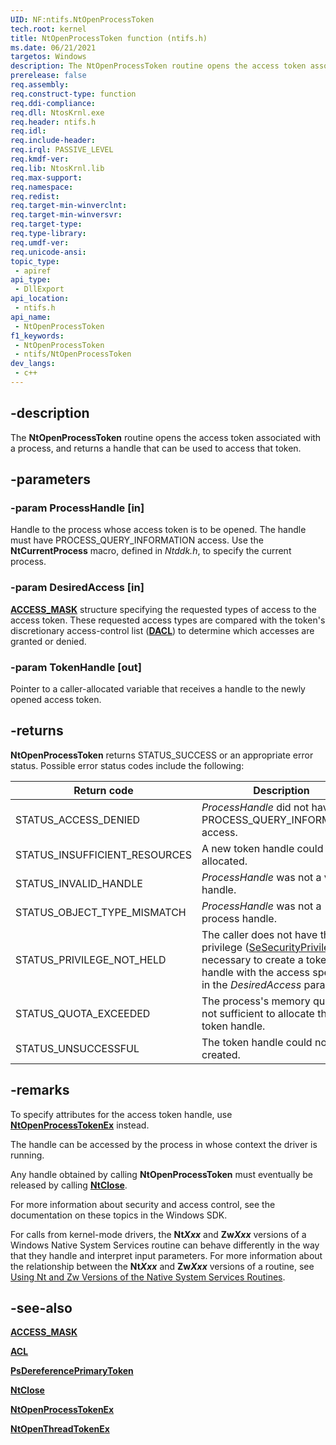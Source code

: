 ```yaml
---
UID: NF:ntifs.NtOpenProcessToken
tech.root: kernel
title: NtOpenProcessToken function (ntifs.h)
ms.date: 06/21/2021
targetos: Windows
description: The NtOpenProcessToken routine opens the access token associated with a process, and returns a handle that can be used to access that token.
prerelease: false
req.assembly: 
req.construct-type: function
req.ddi-compliance: 
req.dll: NtosKrnl.exe
req.header: ntifs.h
req.idl: 
req.include-header: 
req.irql: PASSIVE_LEVEL
req.kmdf-ver: 
req.lib: NtosKrnl.lib
req.max-support: 
req.namespace: 
req.redist: 
req.target-min-winverclnt: 
req.target-min-winversvr: 
req.target-type: 
req.type-library: 
req.umdf-ver: 
req.unicode-ansi: 
topic_type:
 - apiref
api_type:
 - DllExport
api_location:
 - ntifs.h
api_name:
 - NtOpenProcessToken
f1_keywords:
 - NtOpenProcessToken
 - ntifs/NtOpenProcessToken
dev_langs:
 - c++
---
```


## -description

The **NtOpenProcessToken** routine opens the access token associated with a process, and returns a handle that can be used to access that token.

## -parameters

### -param ProcessHandle [in]

Handle to the process whose access token is to be opened. The handle must have PROCESS_QUERY_INFORMATION access. Use the **NtCurrentProcess** macro, defined in *Ntddk.h*, to specify the current process.

### -param DesiredAccess [in]

[**ACCESS_MASK**](/windows-hardware/drivers/kernel/access-mask) structure specifying the requested types of access to the access token. These requested access types are compared with the token's discretionary access-control list ([**DACL**](../wdm/ns-wdm-_acl.md)) to determine which accesses are granted or denied.

### -param TokenHandle [out]

Pointer to a caller-allocated variable that receives a handle to the newly opened access token.

## -returns

**NtOpenProcessToken** returns STATUS_SUCCESS or an appropriate error status. Possible error status codes include the following:

| Return code | Description |
| ----------- | ----------- |
| STATUS_ACCESS_DENIED          | *ProcessHandle* did not have PROCESS_QUERY_INFORMATION access. |
| STATUS_INSUFFICIENT_RESOURCES | A new token handle could not be allocated. |
| STATUS_INVALID_HANDLE         | *ProcessHandle* was not a valid handle. |
| STATUS_OBJECT_TYPE_MISMATCH   | *ProcessHandle* was not a process handle. |
| STATUS_PRIVILEGE_NOT_HELD     | The caller does not have the privilege ([SeSecurityPrivilege](/windows/win32/secauthz/privilege-constants)) necessary to create a token handle with the access specified in the *DesiredAccess* parameter. |
| STATUS_QUOTA_EXCEEDED         | The process's memory quota is not sufficient to allocate the token handle. |
| STATUS_UNSUCCESSFUL           | The token handle could not be created. |

## -remarks

To specify attributes for the access token handle, use [**NtOpenProcessTokenEx**](nf-ntifs-ntopenprocesstokenex.md) instead.

The handle can be accessed by the process in whose context the driver is running.

Any handle obtained by calling **NtOpenProcessToken** must eventually be released by calling [**NtClose**](nf-ntifs-ntclose.md).

For more information about security and access control, see the documentation on these topics in the Windows SDK.

For calls from kernel-mode drivers, the **Nt*Xxx*** and **Zw*Xxx*** versions of a Windows Native System Services routine can behave differently in the way that they handle and interpret input parameters. For more information about the relationship between the **Nt*Xxx*** and **Zw*Xxx*** versions of a routine, see [Using Nt and Zw Versions of the Native System Services Routines](/windows-hardware/drivers/kernel/using-nt-and-zw-versions-of-the-native-system-services-routines).

## -see-also

[**ACCESS_MASK**](/windows-hardware/drivers/kernel/access-mask)

[**ACL**](../wdm/ns-wdm-_acl.md)

[**PsDereferencePrimaryToken**](./nf-ntifs-psdereferenceprimarytoken.md)

[**NtClose**](nf-ntifs-ntclose.md)

[**NtOpenProcessTokenEx**](nf-ntifs-ntopenprocesstokenex.md)

[**NtOpenThreadTokenEx**](/previous-versions/ff567032(v=vs.85))

